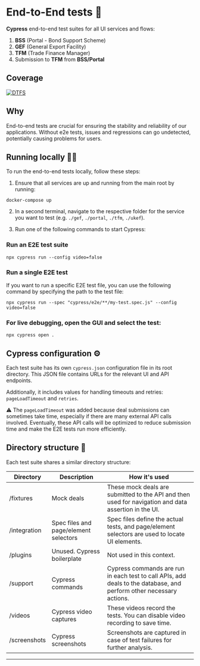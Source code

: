 # End-to-End tests 🧪

**Cypress** end-to-end test suites for all UI services and flows:

1) **BSS** (Portal - Bond Support Scheme)
2) **GEF** (General Export Facility)
3) **TFM** (Trade Finance Manager)
4) Submission to **TFM** from **BSS/Portal**

## Coverage

[![DTFS](https://img.shields.io/endpoint?url=https://cloud.cypress.io/badge/count/sefntb/main&style=for-the-badge&logo=cypress)](https://cloud.cypress.io/projects/sefntb/runs)

## Why

End-to-end tests are crucial for ensuring the stability and reliability of our applications. Without e2e tests, issues and regressions can go undetected, potentially causing problems for users.

## Running locally 🏃‍♂️

To run the end-to-end tests locally, follow these steps:

1. Ensure that all services are up and running from the main root by running:

```shell
docker-compose up
```

2. In a second terminal, navigate to the respective folder for the service you want to test (e.g. `./gef`, `./portal`, `./tfm`, `./ukef`).

3. Run one of the following commands to start Cypress:

### **Run an E2E test suite**

```shell
npx cypress run --config video=false
```

### **Run a single E2E test**

If you want to run a specific E2E test file, you can use the following command by specifying the path to the test file:

```shell
npx cypress run --spec "cypress/e2e/**/my-test.spec.js" --config video=false
```

### **For live debugging, open the GUI and select the test:**

```shell
npx cypress open .
```

## Cypress configuration ⚙️

Each test suite has its own `cypress.json` configuration file in its root directory. This JSON file contains URLs for the relevant UI and API endpoints.

Additionally, it includes values for handling timeouts and retries: `pageLoadTimeout` and `retries`.

⚠️ The `pageLoadTimeout` was added because deal submissions can sometimes take time, especially if there are many external API calls involved. Eventually, these API calls will be optimized to reduce submission time and make the E2E tests run more efficiently.

## Directory structure 📂

Each test suite shares a similar directory structure:

| Directory | Description | How it's used |
| --------- | ----------- | ------------- |
| /fixtures | Mock deals | These mock deals are submitted to the API and then used for navigation and data assertion in the UI. |
| /integration | Spec files and page/element selectors | Spec files define the actual tests, and page/element selectors are used to locate UI elements. |
| /plugins | Unused. Cypress boilerplate | Not used in this context. |
| /support | Cypress commands | Cypress commands are run in each test to call APIs, add deals to the database, and perform other necessary actions. |
| /videos | Cypress video captures | These videos record the tests. You can disable video recording to save time. |
| /screenshots | Cypress screenshots | Screenshots are captured in case of test failures for further analysis. |

---